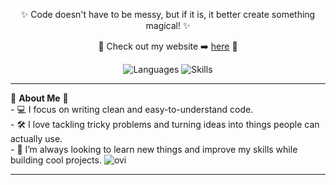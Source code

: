 <p align="center">✨ Code doesn't have to be messy, but if it is, it better create something magical! ✨</p>
<p align="center">🌸 Check out my website ➡️ <a href="https://9jh1.github.io">here</a> 🌸</p>  
<div align="center">
  <img src="https://img.shields.io/badge/Languages-JS%20|%20CSS%20|%20HTML%20|%20C%20|%20Python-pink?style=for-the-badge" alt="Languages">
  <img src="https://img.shields.io/badge/Skills-Software%20|%20Web%20Design%20|%20Web%20Development%20|%20CLIs%20|%20TUIs%20|%20Cyber%20Security-pink?style=for-the-badge" alt="Skills">
</div>  


---

<p>
🌺 <strong>About Me</strong> 🌺  <br>
- 💻 I focus on writing clean and easy-to-understand code.  <br>
- 🛠️ I love tackling tricky problems and turning ideas into things people can actually use.  <br>
- 🌟 I’m always looking to learn new things and improve my skills while building cool projects.
  <img src="https://github-readme-stats.vercel.app/api/top-langs?username=madushadhanushka&show_icons=true&locale=en&layout=compact&theme=chartreuse-dark" alt="ovi" />
</p>

---

